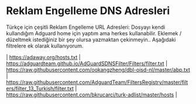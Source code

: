 # Reklam Engelleme DNS Adresleri
Türkçe için çeşitli Reklam Engelleme URL Adresleri:
Dosyayı kendi kullandığım Adguard home için yaptım ama herkes kullanabilir. Eklemek / düzeltmek istediğiniz bir şey olursa yazmaktan çekinmeyin.. Aşağıdaki filtrelere ek olarak kullanıyorum.

| https://adaway.org/hosts.txt
| https://adguardteam.github.io/AdGuardSDNSFilter/Filters/filter.txt
| https://raw.githubusercontent.com/ookangzheng/dbl-oisd-nl/master/abp.txt
| https://raw.githubusercontent.com/AdguardTeam/FiltersRegistry/master/filters/filter_13_Turkish/filter.txt
| https://raw.githubusercontent.com/bkrucarci/turk-adlist/master/hosts |
